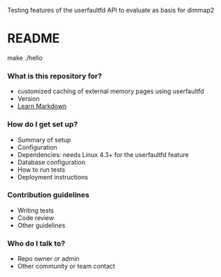 Testing features of the userfaultfd API to evaluate as basis for
dimmap2 

# README #

make
./hello

### What is this repository for? ###

* customized caching of external memory pages using userfaultfd
* Version
* [Learn Markdown](https://bitbucket.org/tutorials/markdowndemo)

### How do I get set up? ###

* Summary of setup
* Configuration
* Dependencies: needs Linux 4.3+ for the userfaultfd feature
* Database configuration
* How to run tests
* Deployment instructions

### Contribution guidelines ###

* Writing tests
* Code review
* Other guidelines

### Who do I talk to? ###

* Repo owner or admin
* Other community or team contact
